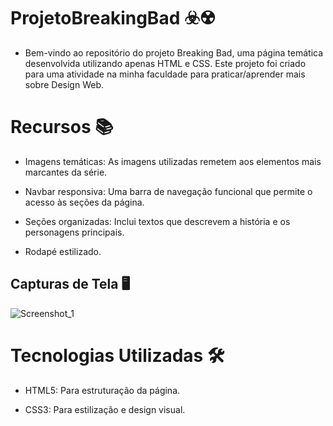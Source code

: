 # ProjetoBreakingBad ☣️☢️

- Bem-vindo ao repositório do projeto Breaking Bad, uma página temática desenvolvida utilizando apenas HTML e CSS. Este projeto foi criado para uma atividade na minha faculdade para praticar/aprender mais sobre Design Web.

# Recursos 📚

- Imagens temáticas: As imagens utilizadas remetem aos elementos mais marcantes da série.

- Navbar responsiva: Uma barra de navegação funcional que permite o acesso às seções da página.

- Seções organizadas: Inclui textos que descrevem a história e os personagens principais.

- Rodapé estilizado.

## Capturas de Tela 🖥️



![Screenshot_1](https://github.com/user-attachments/assets/669e3c73-4a90-4ad7-82d4-997e2629056e)



# Tecnologias Utilizadas 🛠️

- HTML5: Para estruturação da página.

- CSS3: Para estilização e design visual.
